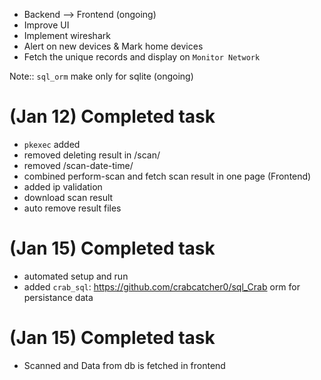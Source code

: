 * Backend --> Frontend (ongoing)
* Improve UI
* Implement wireshark
* Alert on new devices & Mark home devices
* Fetch the unique records and display on  `Monitor Network`

Note:: `sql_orm` make only for sqlite (ongoing)

#####
# (Jan 12) Completed task
- `pkexec` added
- removed deleting result in /scan/
- removed /scan-date-time/
- combined perform-scan and fetch scan result in one page (Frontend)
- added ip validation
- download scan result
- auto remove result files

# (Jan 15) Completed task
- automated setup and run
- added `crab_sql`: https://github.com/crabcatcher0/sql_Crab orm for persistance data

# (Jan 15) Completed task
- Scanned and Data from db is fetched in frontend
####